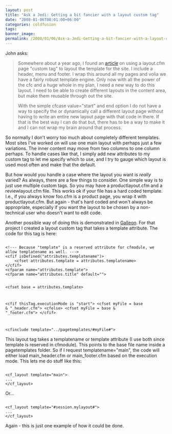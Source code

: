 ```yaml
---
layout: post
title: "Ask a Jedi: Getting a bit fancier with a layout custom tag"
date: "2008-01-06T08:01:00+06:00"
categories: coldfusion 
tags: 
banner_image: 
permalink: /2008/01/06/Ask-a-Jedi-Getting-a-bit-fancier-with-a-layout-custom-tag
---
```


John asks:

<blockquote>
<p>
Somewhere about a year ago, I found an <a href="http://www.raymondcamden.com/index.cfm/2007/9/3/ColdFusion-custom-tag-for-layout-example">article</a> on using a layout.cfm page "custom tag" to layout the template
for the site. I include a header, menu and footer. I wrap this around all my pages and volia we have a fairly robust template engine. Only now with all the power of the cfc and a huge whole in my plan, I need a new way to do this layout. I need to be able to create different layouts in the content area, but make them reusable through out the site.

With the simple cfcase value="start" and end option I do not have a way to specify the or dynamically call a different layout page without having to write an entire new layout page with that code in there. If that is the best way I can do that but, there has to be a way to make it and I can not wrap my brain around that process.
</p>
</blockquote>

So normally I don't worry too much about completely different templates. Most sites I've worked on will use one main layout with perhaps just a few variations. The inner content may move from two columns to one column perhaps. To handle cases like that, I simply add new attributes to my custom tag to let me specify which to use, and I try to gauge which layout is used most often and make that the default.

But how would you handle a case where the layout you want is <i>really</i> varied? As always, there are a few things to consider. One simple way is to just use multiple custom tags. So you may have a productlayout.cfm and a reviewlayout.cfm file. This works ok if your file has a hard coded template. I.e., if you always know foo.cfm is a product page, you wrap it with productlayout.cfm. But again - that's hard coded and won't always be appropriate, especially if you want the layout to be chosen by a non-technical user who doesn't want to edit code.

Another possible way of doing this is demonstrated in <a href="http://galleon.riaforge.org">Galleon</a>. For that project I created a layout custom tag that takes a template attribute. The code for this tag is here:

<code>
&lt;!--- Because "template" is a reserved attribute for cfmodule, we allow templatename as well. ---&gt;
&lt;cfif isDefined("attributes.templatename")&gt;
	&lt;cfset attributes.template = attributes.templatename&gt;
&lt;/cfif&gt;
&lt;cfparam name="attributes.template"&gt;
&lt;cfparam name="attributes.title" default=""&gt;

&lt;cfset base = attributes.template&gt;

&lt;cfif thisTag.executionMode is "start"&gt;
	&lt;cfset myFile = base & "_header.cfm"&gt;
&lt;cfelse&gt;
	&lt;cfset myFile = base & "_footer.cfm"&gt;
&lt;/cfif&gt;

&lt;cfinclude template="../pagetemplates/#myFile#"&gt;
</code>

This layout tag takes a templatename or template attribute (I use both since template is reserved in cfmodule). This points to the base file name inside a pagetemplates folder. So if I request templatename="main", the code will either load main_header.cfm or main_footer.cfm based on the execution mode. This lets me do stuff like this:

<code>
&lt;cf_layout template="main"&gt;
...
&lt;/cf_layout&gt;
</code>

Or...

<code>
&lt;cf_layout template="#session.mylayout#"&gt;
...
&lt;/cf_layout&gt;
</code>

Again - this is just one example of how it could be done.